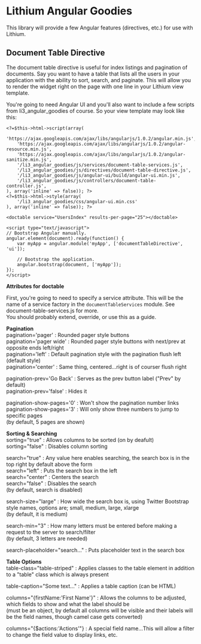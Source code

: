 Lithium Angular Goodies
=========

This library will provide a few Angular features (directives, etc.) for use with Lithium.

## Document Table Directive

The document table directive is useful for index listings and pagination of documents.
Say you want to have a table that lists all the users in your application with the ability
to sort, search, and paginate. This will allow you to render the widget right on the page
with one line in your Lithium view template.

You're going to need Angular UI and you'll also want to include a few scripts from li3_angular_goodies
of course. So your view template may look like this:

```
<?=$this->html->script(array(
	'https://ajax.googleapis.com/ajax/libs/angularjs/1.0.2/angular.min.js',
	'https://ajax.googleapis.com/ajax/libs/angularjs/1.0.2/angular-resource.min.js',
	'https://ajax.googleapis.com/ajax/libs/angularjs/1.0.2/angular-sanitize.min.js',
	'/li3_angular_goodies/js/services/document-table-services.js',
	'/li3_angular_goodies/js/directives/document-table-directive.js',
	'/li3_angular_goodies/js/angular-ui/build/angular-ui.min.js',
	'/li3_angular_goodies/js/controllers/document-table-controller.js',
), array('inline' => false)); ?>
<?=$this->html->style(array(
	'/li3_angular_goodies/css/angular-ui.min.css'
), array('inline' => false)); ?>

<doctable service="UsersIndex" results-per-page="25"></doctable>

<script type="text/javascript">
// Bootstrap Angular manually.
angular.element(document).ready(function() {
	var myApp = angular.module('myApp', ['documentTableDirective', 'ui']);

	// Bootstrap the application.
	angular.bootstrap(document, ['myApp']);
});
</script>
```

__Attributes for doctable__

First, you're going to need to specify a service attribute. This will be
the name of a service factory in the ```documentTableServices``` module.
See document-table-services.js for more.  
You should probably extend, override, or use this as a guide.

__Pagination__  
pagination='pager' : Rounded pager style buttons  
pagination='pager wide' : Rounded pager style buttons with next/prev at opposite ends left/right  
pagination='left' : Default pagination style with the pagination flush left (default style)  
pagination='center' : Same thing, centered...right is of courser flush right

pagination-prev='Go Back' : Serves as the prev button label ("Prev" by default)  
pagination-prev='false' : Hides it

pagination-show-pages='0' : Won't show the pagination number links  
pagination-show-pages='3' : Will only show three numbers to jump to specific pages  
(by default, 5 pages are shown)

__Sorting & Searching__  
sorting="true" : Allows columns to be sorted (on by deafult)  
sorting="false" : Disables column sorting  

search="true" : Any value here enables searching, the search box is in the top right by default above the form  
search="left" : Puts the search box in the left  
search="center" : Centers the search  
search="false" : Disables the search  
(by default, search is disabled)

search-size="large" : How wide the search box is, using Twitter Bootstrap style names, options are; small, medium, large, xlarge  
(by default, it is medium)

search-min="3" : How many letters must be entered before making a request to the server to search/filter  
(by default, 3 letters are needed)

search-placeholder="search..." : Puts placeholder text in the search box

__Table Options__  
table-class="table-striped" : Applies classes to the table element in addition to a "table" class which is always present

table-caption="Some text..." : Applies a table caption (can be HTML)

columns="{firstName:'First Name'}" : Allows the columns to be adjusted, which fields to show and what the label should be  
(must be an object, by default all columns will be visible and their labels will be the field names, though camel case gets converted)

columns="{$actions:'Actions'"} : A special field name...This will allow a filter to change the field value to display links, etc.